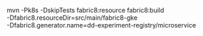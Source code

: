 mvn  -Pk8s -DskipTests fabric8:resource fabric8:build \
-Dfabric8.resourceDir=src/main/fabric8-gke \
-Dfabric8.generator.name=dd-experiment-registry/microservice
   